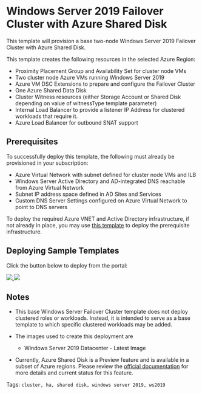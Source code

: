 ﻿# Windows Server 2019 Failover Cluster with Azure Shared Disk
This template will provision a base two-node Windows Server 2019 Failover Cluster with Azure Shared Disk.

This template creates the following resources in the selected Azure Region:

+	Proximity Placement Group and Availability Set for cluster node VMs
+   Two cluster node Azure VMs running Windows Server 2019
+   Azure VM DSC Extensions to prepare and configure the Failover Cluster
+   One Azure Shared Data Disk
+   Cluster Witness resources (either Storage Account or Shared Disk depending on value of witnessType template parameter)
+   Internal Load Balancer to provide a listener IP Address for clustered workloads that require it.
+   Azure Load Balancer for outbound SNAT support

## Prerequisites

To successfully deploy this template, the following must already be provisioned in your subscription:

+   Azure Virtual Network with subnet defined for cluster node VMs and ILB
+   Windows Server Active Directory and AD-integrated DNS reachable from Azure Virtual Network
+   Subnet IP address space defined in AD Sites and Services
+   Custom DNS Server Settings configured on Azure Virtual Network to point to DNS servers

To deploy the required Azure VNET and Active Directory infrastructure, if not already in place, you may use <a href="https://github.com/Azure/azure-quickstart-templates/tree/master/application-workloads/active-directory/active-directory-new-domain-ha-2-dc-zones">this template</a> to deploy the prerequisite infrastructure. 

## Deploying Sample Templates

Click the button below to deploy from the portal:

<a href="https://portal.azure.com/#create/Microsoft.Template/uri/https%3A%2F%2Fraw.githubusercontent.com%2Frobotechredmond%2F301-shared-disk-wfc%2Fmaster%2Fazuredeploy.json" target="_blank">
    <img src="http://azuredeploy.net/deploybutton.png"/>
</a>
<a href="http://armviz.io/#/?load=https%3A%2F%2Fraw.githubusercontent.com%2Frobotechredmond%2F301-shared-disk-wfc%2Fmaster%2Fazuredeploy.json" target="_blank">
    <img src="http://armviz.io/visualizebutton.png"/>
</a>

## Notes

+	This base Windows Server Failover Cluster template does not deploy clustered roles or workloads.  Instead, it is intended to serve as a base template to which specific clustered workloads may be added.

+ 	The images used to create this deployment are
	+ 	Windows Server 2019 Datacenter - Latest Image

+   Currently, Azure Shared Disk is a Preview feature and is available in a subset of Azure regions. Please review the <a href="https://docs.microsoft.com/en-us/azure/virtual-machines/windows/disks-shared-enable">official documentation</a> for more details and current status for this feature.

Tags: ``cluster, ha, shared disk, windows server 2019, ws2019``
